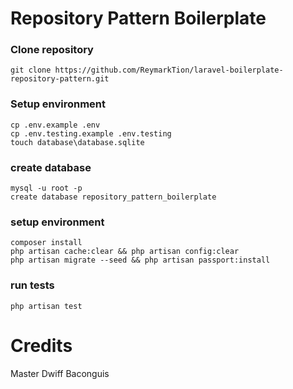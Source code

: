 # Repository Pattern Boilerplate

### Clone repository
```
git clone https://github.com/ReymarkTion/laravel-boilerplate-repository-pattern.git
```

### Setup environment
```
cp .env.example .env
cp .env.testing.example .env.testing
touch database\database.sqlite
```


### create database
```
mysql -u root -p
create database repository_pattern_boilerplate
```

### setup environment
```
composer install
php artisan cache:clear && php artisan config:clear
php artisan migrate --seed && php artisan passport:install
```

### run tests
```
php artisan test
```

# Credits
Master Dwiff Baconguis